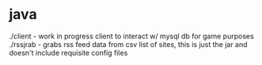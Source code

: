 # java

./client - work in progress client to interact w/ mysql db for game purposes 
./rssjrab - grabs rss feed data from csv list of sites, this is just the jar and doesn't include requisite config files 
